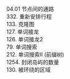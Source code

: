 04.01 节点间的通路 <br>
332. 重新安排行程 <br>
133. 克隆图 <br>
127. 单词接龙 <br>
126. 单词接龙2 <br>
79. 单词搜索 <br>
212. 单词搜索II (前缀树) <br>
1254. 封闭岛屿的数量 <br>
130. 被环绕的区域 <br>
